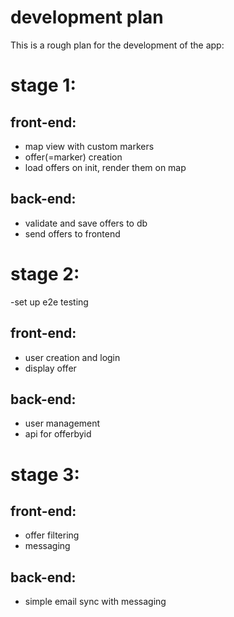 # development plan

This is a rough plan for the development of the app:

# stage 1:

## front-end:

- map view with custom markers
- offer(=marker) creation
- load offers on init, render them on map

## back-end:

- validate and save offers to db
- send offers to frontend

# stage 2:

-set up e2e testing

## front-end:
- user creation and login
- display offer

## back-end:
- user management
- api for offerbyid

# stage 3:

## front-end:
- offer filtering
- messaging

## back-end:
- simple email sync with messaging